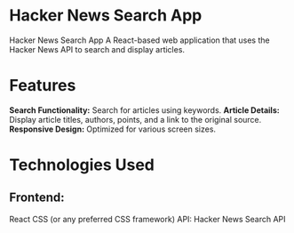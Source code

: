# Hacker News Search App

Hacker News Search App
A React-based web application that uses the Hacker News API to search and display articles.

# Features
**Search Functionality:** Search for articles using keywords.
**Article Details:** Display article titles, authors, points, and a link to the original source.
**Responsive Design:** Optimized for various screen sizes.
# Technologies Used
## Frontend:
React
CSS (or any preferred CSS framework)
API:
Hacker News Search API
